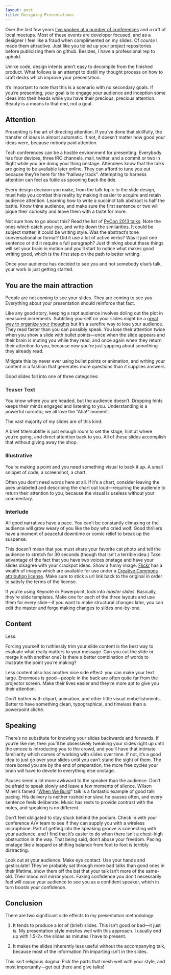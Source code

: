 ```yaml
---
layout: post
title: Designing Presentations
---
```


Over the last few years [I’ve spoken at a number of conferences](http://lanyrd.com/idangazit) and a raft of local meetups. Most of these events are developer focused, and as a designer I feel like a fraud when complimented on my slides. Of _course_ I made them attractive. Just like you tidied up your project repositories before publicizing them on github. Besides, I have a professional rep to uphold.

Unlike code, design intents aren’t easy to decompile from the finished product. What follows is an attempt to distill my thought process on how to craft decks which improve your presentation.

It’s important to note that this is a scenario with no secondary goals. If you’re presenting, your goal is to engage your audience and inception some ideas into their heads while you have their precious, precious attention. Beauty is a means to that end, not a goal.

## Attention

Presenting is the art of directing attention. If you’ve done that skillfully, the transfer of ideas is almost automatic. If not, it doesn’t matter how good your ideas were, because nobody paid attention.

Tech conferences can be a hostile environment for presenting. Everybody has four devices, three IRC channels, mail, twitter, and a commit or two in flight while you are doing your thing onstage. Attendees know that the talks are going to be available later online. They can afford to tune you out because they’re here for the “hallway track”. Attempting to harness attention can feel as futile as spooning back the tide.

Every design decision you make, from the talk topic to the slide design, must help you combat this reality by making it easier to acquire and retain audience attention. Learning how to write a succinct talk abstract is half the battle. Know thine audience, and make sure the first sentence or two will pique their curiosity and leave them with a taste for more.

Not sure how to go about this? Read the list of [PyCon 2013 talks](https://us.pycon.org/2013/schedule/talks/list/). Note the ones which catch your eye, and write down the similarities. It could be subject matter, it could be writing style. Was the abstract’s tone conversational or formal? Did it use a lot of active verbs? Was it just one sentence or did it require a full paragraph? Just thinking about these things will set your brain in motion and you’ll start to notice what makes good writing good, which is the first step on the path to better writing.

Once your audience has decided to see _you_ and not somebody else’s talk, your work is just getting started.

## You are the main attraction

People are not coming to see your slides. They are coming to see _you_. Everything about your presentation should reinforce that fact.

Like any good story, keeping a rapt audience involves doling out the plot in measured increments. Subtitling yourself on your slides might be a [great way to organize your thoughts](http://www.wired.com/wired/archive/11.09/ppt2.html) but it’s a surefire way to lose your audience. They read faster than you can possibly speak. You lose their attention twice when you show a slide with bullet points—once when the slide appears and their brain is muting you while they read, and once again when they return their attention to you, because now you’re just yapping about something they already read.

Mitigate this by never ever using bullet points or animation, and writing your content in a fashion that generates more questions than it supplies answers. 

Good slides fall into one of three categories:

### Teaser Text

You know where you are headed, but the audience doesn’t. Dropping hints keeps their minds engaged and listening to you. Understanding is a powerful narcotic; we all love the “Aha!” moment.

The vast majority of my slides are of this kind:

<script async class="speakerdeck-embed" data-slide="58" data-id="8b6628a0156a0130f5111231381d612b" data-ratio="1.33333333333333" src="//speakerdeck.com/assets/embed.js"></script>

<script async class="speakerdeck-embed" data-slide="34" data-id="505b2b05f4e6ad0002053d10" data-ratio="1.33333333333333" src="//speakerdeck.com/assets/embed.js"></script>

<script async class="speakerdeck-embed" data-slide="9" data-id="502a81c896f0c3000206027e" data-ratio="1.33333333333333" src="//speakerdeck.com/assets/embed.js"></script>

<script async class="speakerdeck-embed" data-slide="60" data-id="4f5d0e53ad819b001f00321b" data-ratio="1.33333333333333" src="//speakerdeck.com/assets/embed.js"></script>

A brief title/subtitle is just enough room to set the stage, hint at where you’re going, and direct attention back to you. All of these slides accomplish that without giving away the shop.




### Illustrative

You’re making a point and you need something visual to back it up. A small snippet of code, a screenshot, a chart.

Often you don’t need words here at all. If it’s a chart, consider leaving the axes unlabeled and describing the chart out loud—requiring the audience to return their attention to you, because the visual is useless without your commentary.

<script async class="speakerdeck-embed" data-slide="28" data-id="502a81c896f0c3000206027e" data-ratio="1.33333333333333" src="//speakerdeck.com/assets/embed.js"></script>

<script async class="speakerdeck-embed" data-slide="38" data-id="4f5d0e53ad819b001f00321b" data-ratio="1.33333333333333" src="//speakerdeck.com/assets/embed.js"></script>

<script async class="speakerdeck-embed" data-slide="57" data-id="8b6628a0156a0130f5111231381d612b" data-ratio="1.33333333333333" src="//speakerdeck.com/assets/embed.js"></script>

<script async class="speakerdeck-embed" data-slide="47" data-id="4f5d0e53ad819b001f00321b" data-ratio="1.33333333333333" src="//speakerdeck.com/assets/embed.js"></script>

### Interlude

All good narratives have a pace. You can’t be constantly climaxing or the audience will grow weary of you like the boy who cried wolf. Good thrillers have a moment of peaceful downtime or comic relief to break up the suspense.

This doesn’t mean that you must share your favorite cat photo and tell the audience to stretch for 30 seconds (though that isn’t a terrible idea.) Take advantage of the fact that you have two voices onstage and have your slides disagree with your crackpot ideas. Show a funny image. [Flickr](http://www.flickr.com/search/advanced/) has a wealth of images which are available for use under a [Creative Commons attribution license](http://www.flickr.com/creativecommons/). Make sure to stick a url link back to the original in order to satisfy the terms of the license.

<script async class="speakerdeck-embed" data-slide="33" data-id="505b2b05f4e6ad0002053d10" data-ratio="1.33333333333333" src="//speakerdeck.com/assets/embed.js"></script>

<script async class="speakerdeck-embed" data-slide="8" data-id="505b2b05f4e6ad0002053d10" data-ratio="1.33333333333333" src="//speakerdeck.com/assets/embed.js"></script>

<script async class="speakerdeck-embed" data-slide="36" data-id="4e7e30524362080070000672" data-ratio="1.33333333333333" src="//speakerdeck.com/assets/embed.js"></script>

<script async class="speakerdeck-embed" data-slide="55" data-id="4fd97c5717e30000220088dc" data-ratio="1.2994923857868" src="//speakerdeck.com/assets/embed.js"></script>


If you’re using Keynote or Powerpoint, look into _master slides_. Basically, they’re slide templates. Make one for each of the three layouts and use them for every slide—if you want to make structural changes later, you can edit the master and forgo making changes to slides one-by-one.

## Content

Less.

Forcing yourself to ruthlessly trim your slide content is the best way to evaluate what really matters to your message. Can you cut the slide or merge it with another one? Is there a better combination of words to illustrate the point you’re making?

Less content also has another nice side effect: you can make your text large. Enormous is good—people in the back are often quite far from the projector screen. Make their lives easier and they’re more apt to give you their attention.

Don’t bother with clipart, animation, and other little visual embellishments. Better to have something clean, typographical, and timeless than a powerpoint cliché.


## Speaking

There’s no substitute for knowing your slides backwards and forwards. If you’re like me, then you’ll be obsessively tweaking your slides right up until the emcee is introducing you to the crowd, and you’ll have that intimate familiarity which comes of working with slides over time. If not, it’s a good idea to just go over your slides until you can’t stand the sight of them. The more bored you are by the end of preparation, the more free cycles your brain will have to devote to everything else onstage.

Pauses seem a lot more awkward to the speaker than the audience. Don’t be afraid to speak slowly and leave a few moments of silence. Wilson Miner’s famed “[When We Build](http://vimeo.com/34017777)” talk is a fantastic example of good talk pacing. His delivery is neither rushed nor slow, he pauses often, and every sentence feels deliberate. Music has rests to provide contrast with the notes, and speaking is no different.

Don’t feel obligated to stay stuck behind the podium. Check in with your conference A/V team to see if they can supply you with a wireless microphone. Part of getting into the speaking groove is connecting with your audience, and I find that it’s easier to do when there isn’t a chest-high obstruction in the way. That being said, don’t abuse your freedom. Pacing onstage like a leopard or shifting balance from foot to foot is terribly distracting.

Look out at your audience. Make eye contact. Use your hands and gesticulate! They’ve probably sat through more bad talks than good ones in their lifetime, show them off the bat that your talk isn’t more of the same-old. Their mood will mirror yours. Faking confidence you don’t necessarily feel will cause your audience to see you as a confident speaker, which in turn boosts your confidence.


## Conclusion

There are two significant side effects to my presentation methodology:

1. It tends to produce a lot of (brief) slides. This isn’t good or bad—it just is. My presentation style meshes well with this approach. I usually end up with 1.5-2× the slides as minutes I have to present.

2. It makes the slides inherently less useful without the accompanying talk, because most of the information I’m imparting isn’t in the slides.

This isn’t religious dogma. Pick the parts that mesh well with your style, and most importantly—get out there and give talks!